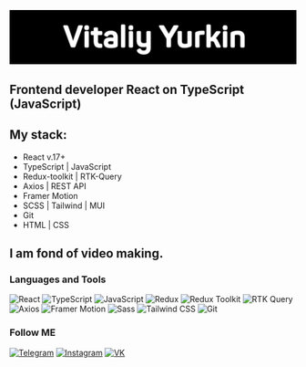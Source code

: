 [![Header](https://github.com/Vit0607/Vit0607/raw/main/assets/logo.png)](https://www.instagram.com/video_vit/)

## Frontend developer React on TypeScript (JavaScript)

## My stack:
- React v.17+
- TypeScript | JavaScript
- Redux-toolkit | RTK-Query
- Axios | REST API
- Framer Motion
- SCSS | Tailwind | MUI
- Git
- HTML | CSS

## I am fond of video making.

### Languages and Tools
![React](https://img.shields.io/badge/React-000000?style=for-the-badge&logo=react)
![TypeScript](https://img.shields.io/badge/TypeScript-000000?style=for-the-badge&logo=typescript)
![JavaScript](https://img.shields.io/badge/JavaScript-000000?style=for-the-badge&logo=javascript)
![Redux](https://img.shields.io/badge/Redux-000000?style=for-the-badge&logo=redux)
![Redux Toolkit](https://img.shields.io/badge/Redux_Toolkit-000000?style=for-the-badge&logo=redux)
![RTK Query](https://img.shields.io/badge/RTK_Query-000000?style=for-the-badge&logo=redux)
![Axios](https://img.shields.io/badge/Axios-000000?style=for-the-badge&logo=axios)
![Framer Motion](https://img.shields.io/badge/Framer_Motion-000000?style=for-the-badge&logo=framer)
![Sass](https://img.shields.io/badge/Sass-000000?style=for-the-badge&logo=sass)
![Tailwind CSS](https://img.shields.io/badge/Tailwind_CSS-000000?style=for-the-badge&logo=tailwindcss)
![Git](https://img.shields.io/badge/Git-000000?style=for-the-badge&logo=git)

### Follow ME
[![Telegram](https://img.shields.io/badge/Telegram-000000?style=for-the-badge&logo=telegram)](https://t.me/Vit0607)
[![Instagram](https://img.shields.io/badge/Instagram-000000?style=for-the-badge&logo=instagram)](https://www.instagram.com/video_vit/)
[![VK](https://img.shields.io/badge/VK-000000?style=for-the-badge&logo=vk)](https://vk.com/id24336864)
